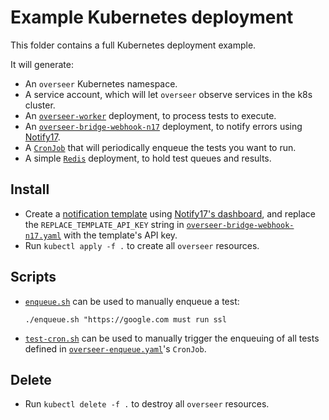 # Example Kubernetes deployment

This folder contains a full Kubernetes deployment example.

It will generate:
 
* An `overseer` Kubernetes namespace.
* A service account, which will let `overseer` observe services in the k8s cluster.
* An [`overseer-worker`](overseer-worker.yaml) deployment, to process tests to execute.
* An [`overseer-bridge-webhook-n17`](overseer-bridge-webhook-n17.yaml) deployment, to notify errors using [Notify17](https://notify17.net).
* A [`CronJob`](overseer-enqueue.yaml) that will periodically enqueue the tests you want to run.
* A simple [`Redis`](https://redis.io/) deployment, to hold test queues and results.

## Install

* Create a [notification template](https://notify17.net/docs/templates/) using [Notify17's dashboard](https://dash.notify17.net/#/notificationTemplates), 
and replace the `REPLACE_TEMPLATE_API_KEY` string in [`overseer-bridge-webhook-n17.yaml`](overseer-bridge-webhook-n17.yaml) with the template's API key.
* Run `kubectl apply -f .` to create all `overseer` resources.

## Scripts

* [`enqueue.sh`](./enqueue.sh) can be used to manually enqueue a test:

    `./enqueue.sh "https://google.com must run ssl`
    
* [`test-cron.sh`](./test-cron.sh) can be used to manually trigger the enqueuing of all tests defined in [`overseer-enqueue.yaml`](./overseer-enqueue.yaml)'s `CronJob`.

## Delete

* Run `kubectl delete -f .` to destroy all `overseer` resources.